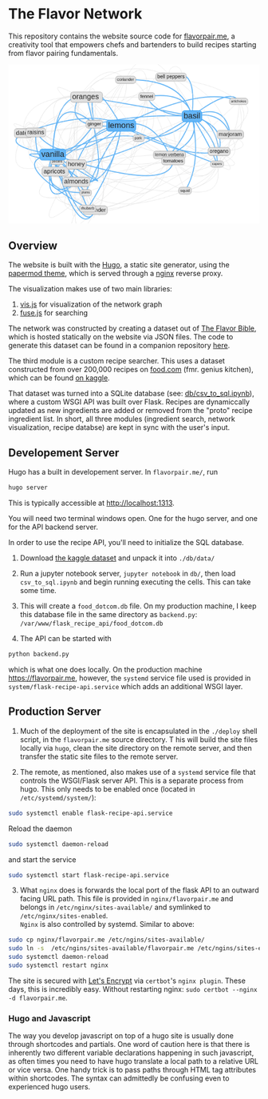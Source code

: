 # The Flavor Network

This repository contains the website source code for 
[flavorpair.me](https://flavorpair.me),
a creativity tool that empowers chefs and bartenders to build recipes starting from flavor pairing fundamentals.

![A network graph showing the interconnectivity of Lemon, Basil, and Vanilla with other ingredients](flavorpair.me/content/lemon-basil-vanilla.png)

## Overview

The website is built with the [Hugo](https://gohugo.io), a static site generator, using the 
[papermod theme](https://github.com/adityatelange/hugo-PaperMod/),
which is served through a [nginx](https://nginx) reverse proxy.

The visualization makes use of two main libraries: 

1. [vis.js](https://visjs.org) for visualization of the network graph
2. [fuse.js](https://www.fusejs.io/) for searching

The network was constructed by creating a dataset out of [The Flavor Bible](https://karenandandrew.com/books/the-flavor-bible/), which is hosted statically on the website via JSON files.
The code to generate this dataset can be found in a companion repository [here](https://github.com/brege/flavor-project). 

The third module is a custom recipe searcher. This uses a dataset constructed from over 200,000 recipes on [food.com](https://food.com) (fmr. genius kitchen), which can be found [on kaggle](https://www.kaggle.com/datasets/shuyangli94/food-com-recipes-and-user-interactions).

That dataset was turned into a SQLite database (see: [db/csv_to_sql.ipynb](db/csv_to_sql.ipynb)), where a custom WSGI API was built over Flask.
Recipes are dynamiccally updated as new ingredients are added or removed from the "proto" recipe ingredient list.
In short, all three modules (ingredient search, network visualization, recipe databse) are kept in sync with the user's input.

## Developement Server

Hugo has a built in developement server.  In `flavorpair.me/`, run 
```bash
hugo server
``` 

This is typically accessible at [http://localhost:1313](http://localhost:1313).

You will need two terminal windows open.  One for the hugo server, and one for the API backend server.

In order to use the recipe API, you'll need to initialize the SQL database.

1. Download [the kaggle dataset](https://www.kaggle.com/datasets/shuyangli94/food-com-recipes-and-user-interactions) and unpack it into `./db/data/`

2. Run a jupyter notebook server, `jupyter notebook` in `db/`, then load `csv_to_sql.ipynb` and begin running executing the cells.  This can take some time.

3. This will create a `food_dotcom.db` file.  On my production machine, I keep this database file in the same directory as `backend.py`: `/var/www/flask_recipe_api/food_dotcom.db`

4. The API can be started with
``` bash
python backend.py
```
which is what one does locally.  On the production machine https://flavorpair.me, however, the `systemd` service file used is provided in `system/flask-recipe-api.service` which adds an additional WSGI layer.

## Production Server

1. Much of the deployment of the site is encapsulated in the `./deploy` shell script, in the `flavorpair.me` source directory. T
his will build the site files locally via `hugo`, clean the site directory on the remote server, and then transfer the static site files to the remote server. 

2. The remote, as mentioned, also makes use of a `systemd` service file that controls the WSGI/Flask server API.  This is a separate process from hugo.  This only needs to be enabled once (located in `/etc/systemd/system/`):
```bash
sudo systemctl enable flask-recipe-api.service
```
Reload the daemon
```bash
sudo systemctl daemon-reload
```
and start the service
```bash
sudo systemctl start flask-recipe-api.service
```
3. What `nginx` does is forwards the local port of the flask API to an outward facing URL path. 
This file is provided in `nginx/flavorpair.me` and belongs in `/etc/nginx/sites-available/` and symlinked to `/etc/nginx/sites-enabled`.  
`Nginx` is also controlled by systemd.
Similar to above:
```bash
sudo cp nginx/flavorpair.me /etc/ngins/sites-available/
sudo ln -s  /etc/ngins/sites-available/flavorpair.me /etc/ngins/sites-enabled/flavorpair.me
sudo systemctl daemon-reload
sudo systemctl restart nginx
```
The site is secured with [Let's Encrypt](https://letsencrypt.org) via `certbot`'s `nginx plugin`.  These days, this is incredibly easy. Without restarting nginx: `sudo certbot --nginx -d flavorpair.me`.

### Hugo and Javascript

The way you develop javascript on top of a hugo site is usually done through shortcodes and partials. 
One word of caution here is that there is inherently two different variable declarations happening in such javascript, as often times you need to have hugo translate a local path to a relative URL or vice versa. 
One handy trick is to pass paths through HTML tag attributes within shortcodes.
The syntax can admittedly be confusing even to experienced hugo users.



